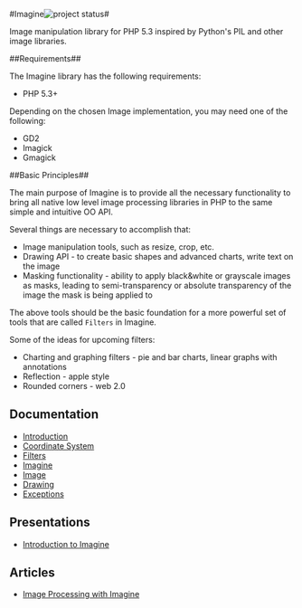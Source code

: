 #Imagine![project status](http://stillmaintained.com/avalanche123/Imagine.png)#

Image manipulation library for PHP 5.3 inspired by Python's PIL and other image
libraries.

##Requirements##

The Imagine library has the following requirements:

 - PHP 5.3+

Depending on the chosen Image implementation, you may need one of the following:

 - GD2
 - Imagick
 - Gmagick

##Basic Principles##

The main purpose of Imagine is to provide all the necessary functionality to bring all native low level image processing libraries in PHP to the same simple and intuitive OO API.

Several things are necessary to accomplish that:

* Image manipulation tools, such as resize, crop, etc.
* Drawing API - to create basic shapes and advanced charts, write text on the image
* Masking functionality - ability to apply black&white or grayscale images as masks, leading to semi-transparency or absolute transparency of the image the mask is being applied to

The above tools should be the basic foundation for a more powerful set of tools that are called ``Filters`` in Imagine.

Some of the ideas for upcoming filters:

* Charting and graphing filters - pie and bar charts, linear graphs with annotations
* Reflection - apple style
* Rounded corners - web 2.0

## Documentation ##

 - [Introduction](/avalanche123/Imagine/blob/master/docs/introduction.rst "Introduction")
 - [Coordinate System](/avalanche123/Imagine/blob/master/docs/coordinates.rst "Coordinate System")
 - [Filters](/avalanche123/Imagine/blob/master/docs/filters.rst "Filters and Transformations")
 - [Imagine](/avalanche123/Imagine/blob/master/docs/imagine.rst "ImagineInterface")
 - [Image](/avalanche123/Imagine/blob/master/docs/image.rst "ImageInterface")
 - [Drawing](/avalanche123/Imagine/blob/master/docs/drawing.rst "Drawing")
 - [Exceptions](/avalanche123/Imagine/blob/master/docs/exceptions.rst "Exceptions")

## Presentations ##

<script src="http://speakerdeck.com/embed/4e9ba1ad8a525f0054016490.js">
</script>

 - [Introduction to Imagine](http://www.slideshare.net/avalanche123/introduction-toimagine)

## Articles ##

 - [Image Processing with Imagine](http://www.phparch.com/2011/03/image-processing-with-imagine)